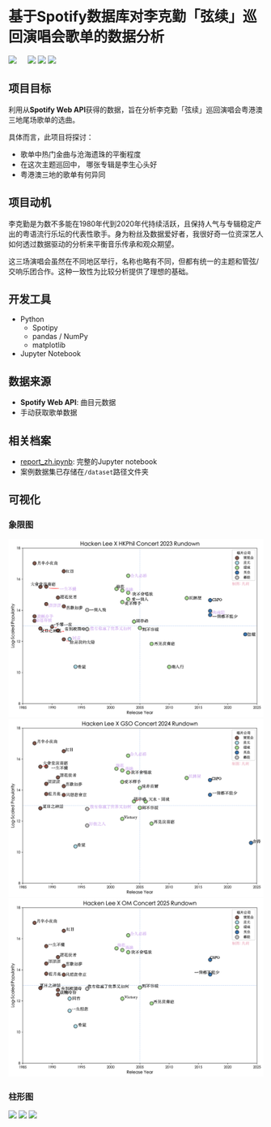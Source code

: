 # 基于Spotify数据库对李克勤「弦续」巡回演唱会歌单的数据分析
![](https://img.shields.io/badge/ReadMe-English-blue?link=https%3A%2F%2Fgithub.com%2Fwend1k3%2FSetlist-Analysis%3Ftab%3Dreadme-ov-file
) &emsp; ![](https://img.shields.io/badge/ReadMe-%E7%AE%80%E4%BD%93%E4%B8%AD%E6%96%87-blue?link=https%3A%2F%2Fgithub.com%2Fwend1k3%2FSetlist-Analysis%2Fblob%2Fmain%2Freadme.zh.md
)
![](https://img.shields.io/badge/python-brightgreen
) ![](https://img.shields.io/badge/jupyter-notebook-brightgreen
)


## 项目目标
利用从**Spotify Web API**获得的数据，旨在分析李克勤「弦续」巡回演唱会粤港澳三地尾场歌单的选曲。

具体而言，此项目将探讨：
- 歌单中热门金曲与沧海遗珠的平衡程度
- 在这次主题巡回中， 哪张专辑是李生心头好
- 粤港澳三地的歌单有何异同

## 项目动机
李克勤是为数不多能在1980年代到2020年代持续活跃，且保持人气与专辑稳定产出的粤语流行乐坛的代表性歌手。身为粉丝及数据爱好者，我很好奇一位资深艺人如何透过数据驱动的分析来平衡音乐传承和观众期望。

这三场演唱会虽然在不同地区举行，名称也略有不同，但都有统一的主题和管弦/交响乐团合作。这种一致性为比较分析提供了理想的基础。

## 开发工具
- Python
    - Spotipy
    - pandas / NumPy
    - matplotlib
- Jupyter Notebook

## 数据来源
- **Spotify Web API**: 曲目元数据
- 手动获取歌单数据

## 相关档案
- [report_zh.ipynb](report_zh.ipynb): 完整的Jupyter notebook
- 案例数据集已存储在`/dataset`路径文件夹

## 可视化
### 象限图
![](img/23HK.png)
![](img/24GZ.png)
![](img/25OM.png)
### 柱形图
![](img/23HLRDFinal.PNG)
![](img/24HLRDFinal.PNG)
![](img/25HLRDFinal.PNG)


